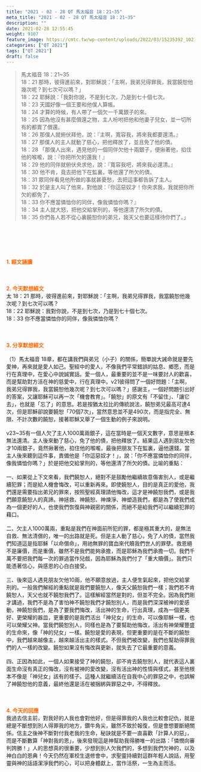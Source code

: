 ```yaml
---
title: "2021 - 02 - 28 QT 馬太福音 18：21~35"
meta_title: "2021 - 02 - 28 QT 馬太福音 18：21~35"
description: ""
date: 2021-02-28 12:55:45
weight: 9107
feature_image: https://cmtc.tw/wp-content/uploads/2022/03/15235392_10211799862337740_180693556567566654_o-1.webp
categories: ["QT 2021"]
tags: ["QT 2021"]
draft: false
---
```


<blockquote>馬太福音 18：21~35<br />
18：21 那時，彼得進前來，對耶穌說：「主啊，我弟兄得罪我，我當饒恕他幾次呢？到七次可以嗎？」<br />
18：22 耶穌說：「我對你說，不是到七次，乃是到七十個七次。<br />
18：23 天國好像一個王要和他僕人算帳。<br />
18：24 才算的時候，有人帶了一個欠一千萬銀子的來。<br />
18：25 因為他沒有甚麼償還之物，主人吩咐把他和他妻子兒女，並一切所有的都賣了償還。<br />
18：26 那僕人就俯伏拜他，說：『主啊，寬容我，將來我都要還清。』<br />
18：27 那僕人的主人就動了慈心，把他釋放了，並且免了他的債。<br />
18：28 「那僕人出來，遇見他的一個同伴欠他十兩銀子，便揪著他，掐住他的喉嚨，說：『你把所欠的還我！』<br />
18：29 他的同伴就俯伏央求他，說：『寬容我吧，將來我必還清。』<br />
18：30 他不肯，竟去把他下在監裏，等他還了所欠的債。<br />
18：31 眾同伴看見他所做的事就甚憂愁，去把這事都告訴了主人。<br />
18：32 於是主人叫了他來，對他說：『你這惡奴才！你央求我，我就把你所欠的都免了，<br />
18：33 你不應當憐恤你的同伴，像我憐恤你嗎？』<br />
18：34 主人就大怒，把他交給掌刑的，等他還清了所欠的債。<br />
18：35 你們各人若不從心裏饒恕你的弟兄，我天父也要這樣待你們了。」</blockquote><br />
&nbsp;<br />
<br />
&nbsp;<br />
<br />
<span style="color: #ff6600;"><strong>1. </strong><strong>經文誦讀</strong></span><br />
<br />
<span style="color: #ff6600;"><strong> </strong></span><br />
<br />
<span style="color: #ff6600;"><strong>2. 今天默想</strong><strong>經文<br />
</strong></span>太 18：21 那時，彼得進前來，對耶穌說：「主啊，我弟兄得罪我，我當饒恕他幾次呢？到七次可以嗎？<br />
18：22 耶穌說：我對你說，不是到七次，乃是到七十個七次。<br />
18：33 你不應當憐恤你的同伴，像我憐恤你嗎？<br />
<br />
&nbsp;<br />
<br />
<span style="color: #ff6600;"><strong>3. 分享默想經文</strong></span><br />
<br />
（1）馬太福音 18章，都在講我們與弟兄（小子）的關係，簡單說大誡命就是要先愛神，再來就是愛人如己。聖經中的愛人，不像我們平常錯誤的姑息、鄉愿，而是行在真理中，在愛心中說誠實話。愛一個人，最重要的並不是一味要討人的歡喜，而是幫助對方活在神的慈愛中，行在真理中。v21彼得問了一個好問題：「主啊，我弟兄得罪我，我當饒恕他幾次呢？到七次可以嗎？」感謝主，一個好問題引出好的答案，又讓耶穌可以再一次「機會教育」。「饒恕」的原文有「不留住」、「讓它去」，也就是「忘了」的意思。若是按猶太拉比的傳統說法，饒恕弟兄最高可達4次，但是耶穌卻說要饒恕「70個7次」，當然意思並不是490次，而是指完全、無限、不計次數的饒恕，接著耶穌又舉了一個生動的例子來說明。<br />
<br />
v23~35有一個人欠了主人1000萬兩銀子，這在當時是一個天文數字，意思是根本無法還清。主人後來動了慈心，免了他的債，把他釋放了。結果這人遇到朋友欠他才10兩銀子，竟然揪著他，掐住他的喉嚨，最後把朋友下在監裏，逼他還錢。當主人後來聽到這件事，責備他是「你這惡奴才！」，說：「你不應當憐恤你的同伴，像我憐恤你嗎？」於是把他交給掌刑的，等他還清了所欠的債。比喻的重點：<br />
<br />
一、如果從上下文來看，我們饒恕人，絕對不是鼓勵他繼續故意傷害別人，或是繼續犯罪；而是給人機會悔改，可以重新再來。即使饒恕人，目的是真正的愛他，我們還是需要指出弟兄的罪來，按照聖經真理請他悔改，這才是神饒恕我們，或是我們願意饒恕人的真諦。神拯救、神饒恕、神煉淨、神塑造我們，都是為了使我們成為一個更好的人，也使我們恢復與神親密的關係，而絕不是給我們可以繼續犯罪的藉口。<br />
<br />
二、欠主人1000萬兩，重點是我們在神面前所犯的罪，都是極其重大的，是無法自救、無法清償的，唯一的出路就是死。但是主人動了慈心，免了人的債，當然我們知道這是指耶穌「以命償命」，用祂無罪的寶血來代贖我們世人的罪孽。救恩絕不是廉價，而是重價，雖然不是我們能夠承擔，而是耶穌為我們承擔一切。我們千萬不要把我們每一次的罪過當作兒戲，因為耶穌為我們付了「重大贖價」。我們只能憑著信心，與感恩的心白白接受。<br />
<br />
三、後來這人遇見朋友欠他10兩，他不願意放過，主人便生氣起來，把他交給掌刑的。一般我們解經的重點就是我們要饒恕人，像天父饒恕我們一樣；我們若不肯饒恕人，天父也就不饒恕我們了。這樣解經當然是對的，但並不完全。因為我們剛才講過，我們不是為了害怕神不饒恕我們才饒恕別人，而是我們深深被神的愛感動，神饒恕我們，是為了要我們悔改，活出神的生命，行出真理，成為一個更美好、更榮耀的器皿，更重要的是我們活出「神兒女」的生命，可以像耶穌一樣，也可以榮耀父神。當我們饒恕別人，同樣也是為了要幫助他悔改，活出有神榮耀豐盛的生命來，像「神的兒女」一樣。饒恕是愛的表現，但更重要的是在不斷的饒恕中，我們越來越像主，越來越活出主的樣式。不但我們被改變，我們也幫助得罪我們的人一樣的改變。饒恕如果沒有悔改與更新，就失去了它最重要的意義。<br />
<br />
四、正因為如此，一個人如果接受了神的饒恕，卻不肯去饒恕別人，就代表這人裏面生命沒有真正的悔改，沒有被神的愛改變，沒有活出神的性情與樣式，甚至他根本不像是「神兒女」該有的樣子。這種人就繼續活在自我中心的罪惡之中，也誤解了神饒恕他的意義，最終他還是活在被捆綁與罪惡之中，不得釋放。<br />
<br />
&nbsp;<br />
<br />
<span style="color: #ff6600;"><strong>4. 今天的回應<br />
</strong></span>我過去信主前，對我好的人我也會對他好，但是得罪我的人我也比較會記仇，就是總是不斷想到別人得罪我的地方，鑽牛角尖，雖然不致於報復，但是會想要斷絕關係。信主之後神不斷對付我老我的生命，秘訣就是不要一直喜歡「計算人的惡」，而是不斷數算「神對我的恩」，後來發現這是神幫助我得勝唯一的出路：「憐憫向審判誇勝！」人的思想真的很重要，少想到別人欠我們的，多想到我們欠神的，以及神白白的恩典！今天仍然在軍校生退修會中，求聖靈持續對這群年輕人說話，用聖靈與神的話語潔淨我們的心，可以把身體獻上，當作活祭，一生為主而活。<br />
<br />
&nbsp;
        